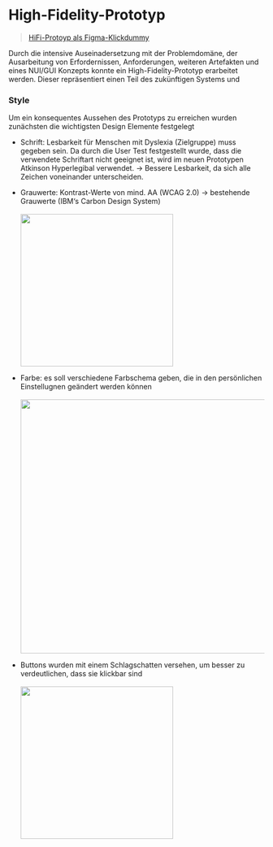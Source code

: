 # High-Fidelity-Prototyp

> [HiFi-Protoyp als Figma-Klickdummy](https://www.figma.com/proto/mJOAhkmtCtxVFNQRpSg7NC/P1-Prototype?page-id=19%3A381&node-id=573-10754&viewport=-4997%2C-227%2C0.53&scaling=scale-down&starting-point-node-id=573%3A10754&show-proto-sidebar=1)

Durch die intensive Auseinadersetzung mit der Problemdomäne, der Ausarbeitung von Erfordernissen, Anforderungen, weiteren Artefakten und eines NUI/GUI Konzepts konnte ein High-Fidelity-Prototyp erarbeitet werden. Dieser repräsentiert einen Teil des zukünftigen Systems und 

### Style

Um ein konsequentes Aussehen des Prototyps zu erreichen wurden zunächsten die wichtigsten Design Elemente festgelegt
  - Schrift: Lesbarkeit für Menschen mit Dyslexia (Zielgruppe) muss gegeben sein. Da durch die User Test festgestellt wurde, dass die verwendete Schriftart nicht geeignet ist, wird im neuen Prototypen Atkinson Hyperlegibal verwendet. -> Bessere Lesbarkeit, da sich alle Zeichen voneinander unterscheiden.
  - Grauwerte: Kontrast-Werte von mind. AA (WCAG 2.0) -> bestehende Grauwerte (IBM‘s Carbon Design System) <br> <br> <img src="https://user-images.githubusercontent.com/117289466/227907595-1e066b20-24f4-417c-ae10-a44e1d07abd8.png" width="300">

  - Farbe: es soll verschiedene Farbschema geben, die in den persönlichen Einstellugnen geändert werden können <br> <br> <img src="https://user-images.githubusercontent.com/117289466/227905861-73da9d8b-b23b-4cd7-9e0a-baffd5c6d59e.png"  width="500">

  - Buttons wurden mit einem Schlagschatten versehen, um besser zu verdeutlichen, dass sie klickbar sind <br> <br> <img src="https://user-images.githubusercontent.com/117289466/227908564-2512cbd6-0449-4d55-aba0-4ffba0d110bc.png" width="300">

###

 
 
